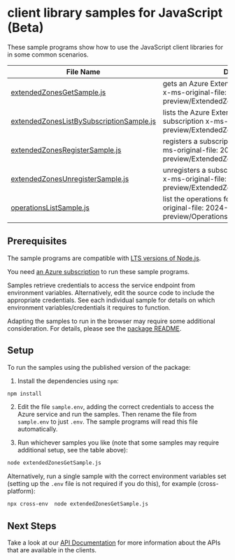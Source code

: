 # client library samples for JavaScript (Beta)

These sample programs show how to use the JavaScript client libraries for in some common scenarios.

| **File Name**                                                                     | **Description**                                                                                                                         |
| --------------------------------------------------------------------------------- | --------------------------------------------------------------------------------------------------------------------------------------- |
| [extendedZonesGetSample.js][extendedzonesgetsample]                               | gets an Azure Extended Zone for a subscription x-ms-original-file: 2024-04-01-preview/ExtendedZones_Get.json                            |
| [extendedZonesListBySubscriptionSample.js][extendedzoneslistbysubscriptionsample] | lists the Azure Extended Zones available to a subscription x-ms-original-file: 2024-04-01-preview/ExtendedZones_ListBySubscription.json |
| [extendedZonesRegisterSample.js][extendedzonesregistersample]                     | registers a subscription for an Extended Zone x-ms-original-file: 2024-04-01-preview/ExtendedZones_Register.json                        |
| [extendedZonesUnregisterSample.js][extendedzonesunregistersample]                 | unregisters a subscription for an Extended Zone x-ms-original-file: 2024-04-01-preview/ExtendedZones_Unregister.json                    |
| [operationsListSample.js][operationslistsample]                                   | list the operations for the provider x-ms-original-file: 2024-04-01-preview/Operations_List.json                                        |

## Prerequisites

The sample programs are compatible with [LTS versions of Node.js](https://github.com/nodejs/release#release-schedule).

You need [an Azure subscription][freesub] to run these sample programs.

Samples retrieve credentials to access the service endpoint from environment variables. Alternatively, edit the source code to include the appropriate credentials. See each individual sample for details on which environment variables/credentials it requires to function.

Adapting the samples to run in the browser may require some additional consideration. For details, please see the [package README][package].

## Setup

To run the samples using the published version of the package:

1. Install the dependencies using `npm`:

```bash
npm install
```

2. Edit the file `sample.env`, adding the correct credentials to access the Azure service and run the samples. Then rename the file from `sample.env` to just `.env`. The sample programs will read this file automatically.

3. Run whichever samples you like (note that some samples may require additional setup, see the table above):

```bash
node extendedZonesGetSample.js
```

Alternatively, run a single sample with the correct environment variables set (setting up the `.env` file is not required if you do this), for example (cross-platform):

```bash
npx cross-env  node extendedZonesGetSample.js
```

## Next Steps

Take a look at our [API Documentation][apiref] for more information about the APIs that are available in the clients.

[extendedzonesgetsample]: https://github.com/Azure/azure-sdk-for-js/blob/main/sdk/edgezones/arm-edgezones/samples/v1-beta/javascript/extendedZonesGetSample.js
[extendedzoneslistbysubscriptionsample]: https://github.com/Azure/azure-sdk-for-js/blob/main/sdk/edgezones/arm-edgezones/samples/v1-beta/javascript/extendedZonesListBySubscriptionSample.js
[extendedzonesregistersample]: https://github.com/Azure/azure-sdk-for-js/blob/main/sdk/edgezones/arm-edgezones/samples/v1-beta/javascript/extendedZonesRegisterSample.js
[extendedzonesunregistersample]: https://github.com/Azure/azure-sdk-for-js/blob/main/sdk/edgezones/arm-edgezones/samples/v1-beta/javascript/extendedZonesUnregisterSample.js
[operationslistsample]: https://github.com/Azure/azure-sdk-for-js/blob/main/sdk/edgezones/arm-edgezones/samples/v1-beta/javascript/operationsListSample.js
[apiref]: https://docs.microsoft.com/javascript/api/@azure/arm-edgezones?view=azure-node-preview
[freesub]: https://azure.microsoft.com/free/
[package]: https://github.com/Azure/azure-sdk-for-js/tree/main/sdk/edgezones/arm-edgezones/README.md
